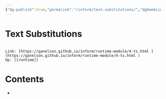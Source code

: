 ```yaml
---
{"dg-publish":true,"permalink":"/inform/text-substitutions/","dgHomeLink":true,"dgPassFrontmatter":false}
---
```


# Text Substitutions
```ad-info

Link: [https://ganelson.github.io/inform/runtime-module/4-ts.html ](https://ganelson.github.io/inform/runtime-module/4-ts.html )
Up: [[runtime]]
```

# Contents
- 
